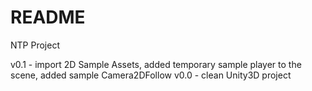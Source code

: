 # README #

NTP Project

v0.1 - import 2D Sample Assets, added temporary sample player to the scene, added sample Camera2DFollow
v0.0 - clean Unity3D project